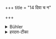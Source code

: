 +++
title = "14 दिवा च न"

+++

<details><summary>Bühler</summary>

14. And (during this ceremony) he shall not eat in the day-time anything but roots and fruit.
</details>

<details><summary>हरदत्त-टीका</summary>

## सूत्रम्
दिवाच न भुञ्जीताऽन्यन्मूलफलेभ्यः ॥ १० ॥  
## टिप्पनी
मूलानि कन्दाः । फलान्याम्रादीनि । तेभ्योऽन्यद्दिवा न भुञ्जीत । तद्भक्षणे न दोषः ॥ १०॥
</details>
